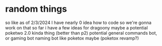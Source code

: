 # random things
so like as of 2/3/2024 I have nearly 0 idea how to code so we're gonna work on that
so far i have a few ideas for dragoony
maybe a potential poketwo 2.0 kinda thing (better than p2)
potential general commands bot, or gaming bot
naming bot like poketox maybe (poketox revamp?)
